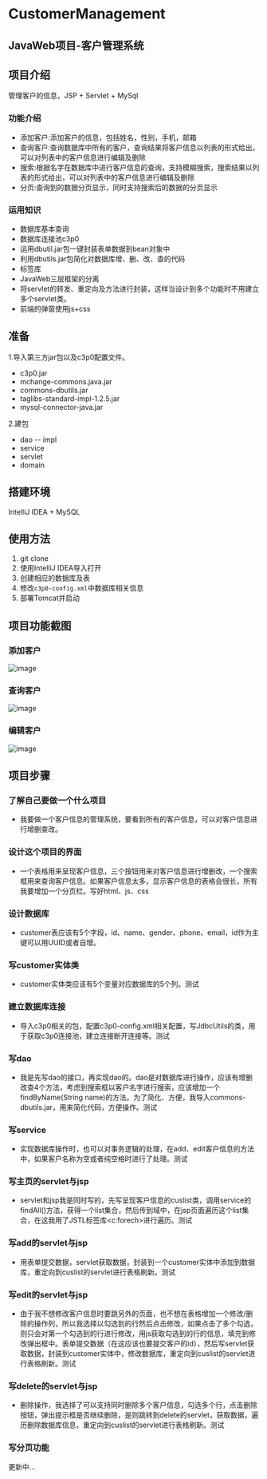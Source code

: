 # CustomerManagement
## JavaWeb项目-客户管理系统 

## 项目介绍
管理客户的信息，JSP + Servlet + MySql

### 功能介绍

- 添加客户:添加客户的信息，包括姓名，性别，手机，邮箱
- 查询客户:查询数据库中所有的客户，查询结果将客户信息以列表的形式给出，可以对列表中的客户信息进行编辑及删除
- 搜索:根据名字在数据库中进行客户信息的查询，支持模糊搜索，搜索结果以列表的形式给出，可以对列表中的客户信息进行编辑及删除
- 分页:查询到的数据分页显示，同时支持搜索后的数据的分页显示
 
### 运用知识

- 数据库基本查询
- 数据库连接池c3p0
- 运用dbutil.jar包一键封装表单数据到bean对象中
- 利用dbutils.jar包简化对数据库增、删、改、查的代码
- 标签库
- JavaWeb三层框架的分离
- 将servlet的转发、重定向及方法进行封装，这样当设计到多个功能时不用建立多个servlet类。
- 前端的弹窗使用js+css

## 准备
1.导入第三方jar包以及c3p0配置文件。

- c3p0.jar
- mchange-commons.java.jar
- commons-dbutils.jar
- taglibs-standard-impl-1.2.5.jar
- mysql-connector-java.jar

2.建包

- dao
-- impl
- service
- servlet
- domain

## 搭建环境
IntelliJ IDEA  +  MySQL

## 使用方法

1. git clone 
2. 使用IntelliJ IDEA导入打开
3. 创建相应的数据库及表
4. 修改`c3p0-config.xml`中数据库相关信息
5. 部署Tomcat并启动

## 项目功能截图
### 添加客户
 ![image](https://github.com/FJianC/CustomerManagement/blob/master/image/add.JPG)
 

### 查询客户
 ![image](https://github.com/FJianC/CustomerManagement/blob/master/image/cuslist.JPG)


### 编辑客户
 ![image](https://github.com/FJianC/CustomerManagement/blob/master/image/edit.JPG)



## 项目步骤
### 了解自己要做一个什么项目
- 我要做一个客户信息的管理系统，要看到所有的客户信息，可以对客户信息进行增删查改。
### 设计这个项目的界面
- 一个表格用来呈现客户信息，三个按钮用来对客户信息进行增删改，一个搜索框用来查询客户信息。如果客户信息太多，显示客户信息的表格会很长，所有我要增加一个分页栏。写好html、js、css
### 设计数据库
- customer表应该有5个字段，id、name、gender、phone、email，id作为主键可以用UUID或者自增。
### 写customer实体类
- customer实体类应该有5个变量对应数据库的5个列。测试
### 建立数据库连接
- 导入c3p0相关的包，配置c3p0-config.xml相关配置，写JdbcUtils的类，用于获取c3p0连接池，建立连接断开连接等。测试
### 写dao
- 我是先写dao的接口，再实现dao的。dao是对数据库进行操作，应该有增删改查4个方法，考虑到搜索框以客户名字进行搜索，应该增加一个findByName(String name)的方法。为了简化、方便，我导入commons-dbutils.jar，用来简化代码，方便操作。测试
### 写service
- 实现数据库操作时，也可以对事务逻辑的处理，在add、edit客户信息的方法中，如果客户名称为空或者纯空格时进行了处理。测试
### 写主页的servlet与jsp
- servlet和jsp我是同时写的，先写呈现客户信息的cuslist类，调用service的findAll()方法，获得一个list集合，然后传到域中，在jsp页面遍历这个list集合，在这我用了JSTL标签库<c:forech>进行遍历。测试
### 写add的servlet与jsp
- 用表单提交数据，servlet获取数据，封装到一个customer实体中添加到数据库，重定向到cuslist的servlet进行表格刷新。测试
### 写edit的servlet与jsp
- 由于我不想修改客户信息时要跳另外的页面，也不想在表格增加一个修改/删除的操作列，所以我选择以勾选到的行然后点击修改，如果点击了多个勾选，则只会对第一个勾选到的行进行修改，用js获取勾选到的行的信息，填充到修改弹出框中。表单提交数据（在这应该也要提交客户的id），然后写servlet获取数据，封装到customer实体中，修改数据库，重定向到cuslist的servlet进行表格刷新。测试
### 写delete的servlet与jsp
- 删除操作，我选择了可以支持同时删除多个客户信息，勾选多个行，点击删除按钮，弹出提示框是否继续删除，是则跳转到delete的servlet，获取数据，遍历删除数据库信息，重定向到cuslist的servlet进行表格刷新。测试
### 写分页功能




更新中...





